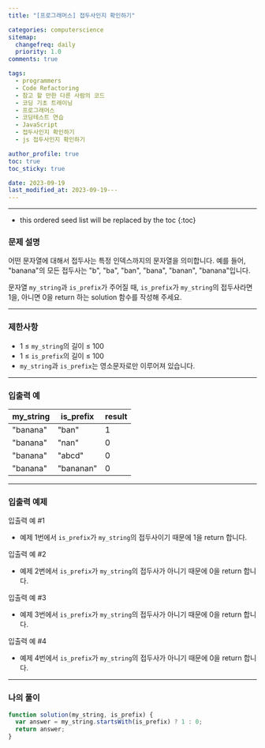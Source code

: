 ```yaml
---
title: "[프로그래머스] 접두사인지 확인하기"

categories: computerscience
sitemap:
  changefreq: daily
  priority: 1.0
comments: true

tags:
  - programmers
  - Code Refactoring
  - 참고 할 만한 다른 사람의 코드
  - 코딩 기초 트레이닝
  - 프로그래머스
  - 코딩테스트 연습
  - JavaScript
  - 접두사인지 확인하기
  - js 접두사인지 확인하기

author_profile: true
toc: true
toc_sticky: true

date: 2023-09-19
last_modified_at: 2023-09-19---
---
```


---

<!-- prettier-ignore -->
* this ordered seed list will be replaced by the toc 
{:toc}

### 문제 설명

어떤 문자열에 대해서 접두사는 특정 인덱스까지의 문자열을 의미합니다. 예를 들어, "banana"의 모든 접두사는 "b", "ba", "ban", "bana", "banan", "banana"입니다.

문자열 `my_string`과 `is_prefix`가 주어질 때, `is_prefix`가 `my_string`의 접두사라면 1을, 아니면 0을 return 하는 solution 함수를 작성해 주세요.

---

### 제한사항

- 1 ≤ `my_string`의 길이 ≤ 100
- 1 ≤ `is_prefix`의 길이 ≤ 100
- `my_string`과 `is_prefix`는 영소문자로만 이루어져 있습니다.

---

### 입출력 예

| my_string | is_prefix | result |
| --------- | --------- | ------ |
| "banana"  | "ban"     | 1      |
| "banana"  | "nan"     | 0      |
| "banana"  | "abcd"    | 0      |
| "banana"  | "bananan" | 0      |

---

### 입출력 예제

입출력 예 #1

- 예제 1번에서 `is_prefix`가 `my_string`의 접두사이기 때문에 1을 return 합니다.

입출력 예 #2

- 예제 2번에서 `is_prefix`가 `my_string`의 접두사가 아니기 때문에 0을 return 합니다.

입출력 예 #3

- 예제 3번에서 `is_prefix`가 `my_string`의 접두사가 아니기 때문에 0을 return 합니다.

입출력 예 #4

- 예제 4번에서 `is_prefix`가 `my_string`의 접두사가 아니기 때문에 0을 return 합니다.

---

### 나의 풀이

```jsx
function solution(my_string, is_prefix) {
  var answer = my_string.startsWith(is_prefix) ? 1 : 0;
  return answer;
}
```
